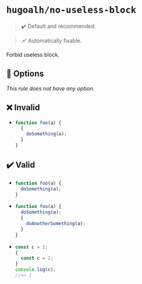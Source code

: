 # `hugoalh/no-useless-block`

> ✔️ Default and recommended.

> 🩹 Automatically fixable.

Forbid useless block.

## 🔧 Options

*This rule does not have any option.*

## ❌ Invalid

- ```ts
  function foo(a) {
    {
      doSomething(a);
    }
  }
  ```

## ✔️ Valid

- ```ts
  function foo(a) {
    doSomething(a);
  }
  ```
- ```ts
  function foo(a) {
    doSomething(a);
    {
      doAnotherSomething(a);
    }
  }
  ```
- ```ts
  const c = 1;
  {
    const c = 2;
  }
  console.log(c);
  //=> 1
  ```
